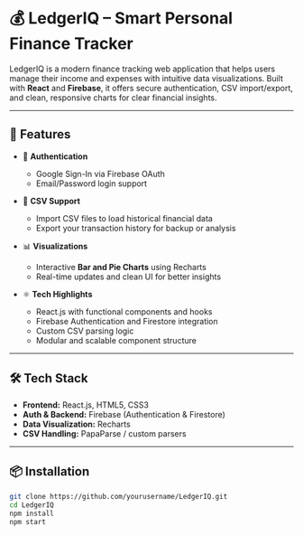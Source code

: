 # 💰 LedgerIQ – Smart Personal Finance Tracker

LedgerIQ is a modern finance tracking web application that helps users manage their income and expenses with intuitive data visualizations. Built with **React** and **Firebase**, it offers secure authentication, CSV import/export, and clean, responsive charts for clear financial insights.

---

## 🚀 Features

- 🔐 **Authentication**  
  - Google Sign-In via Firebase OAuth  
  - Email/Password login support

- 📁 **CSV Support**  
  - Import CSV files to load historical financial data  
  - Export your transaction history for backup or analysis

- 📊 **Visualizations**  
  - Interactive **Bar and Pie Charts** using Recharts  
  - Real-time updates and clean UI for better insights

- ⚛️ **Tech Highlights**  
  - React.js with functional components and hooks  
  - Firebase Authentication and Firestore integration  
  - Custom CSV parsing logic  
  - Modular and scalable component structure

---

## 🛠️ Tech Stack

- **Frontend:** React.js, HTML5, CSS3  
- **Auth & Backend:** Firebase (Authentication & Firestore)  
- **Data Visualization:** Recharts  
- **CSV Handling:** PapaParse / custom parsers

---


## 📦 Installation

```bash
git clone https://github.com/yourusername/LedgerIQ.git
cd LedgerIQ
npm install
npm start
